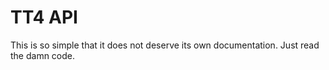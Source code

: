 # TT4 API

This is so simple that it does not deserve its own documentation. Just read the damn code.
